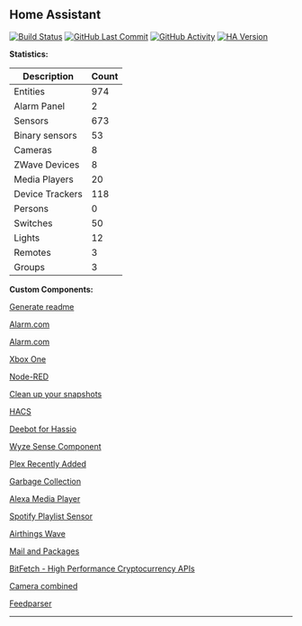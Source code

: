
## Home Assistant

[![Build Status](https://travis-ci.com/stroodl3bug/upgraded-couscous.svg?branch=master)](https://travis-ci.com/stroodl3bug/upgraded-couscous)
[![GitHub Last Commit](https://img.shields.io/github/last-commit/stroodl3bug/upgraded-couscous)](https://github.com/stroodl3bug/upgraded-couscous/commits/master)
[![GitHub Activity](https://img.shields.io/github/commit-activity/m/stroodl3bug/upgraded-couscous)](https://github.com/stroodl3bug/upgraded-couscous/commits/master)
[![HA Version](https://img.shields.io/badge/Running%20Home%20Assistant-2021.2.1%20(Latest)-brightgreen)](https://github.com/home-assistant/home-assistant/releases/latest)


**Statistics:**

Description | Count
-- | --
Entities | 974
Alarm Panel | 2
Sensors | 673
Binary sensors | 53
Cameras | 8
ZWave Devices | 8
Media Players | 20
Device Trackers  | 118
Persons | 0
Switches | 50
Lights | 12
Remotes | 3
Groups | 3

**Custom Components:**


[Generate readme](https://github.com/custom-components/readme)

[Alarm.com](https://www.github.com/uvjustin/alarmdotcom)

[Alarm.com](https://www.github.com/uvjustin/alarmdotcomajax)

[Xbox One](https://github.com/ericleb010/hassio-addons/tree/master/xboxone)

[Node-RED](https://github.com/zachowj/node-red)

[Clean up your snapshots](https://github.com/tmonck/clean_up_snapshots)

[HACS](https://hacs.xyz/docs/configuration/start)

[Deebot for Hassio](https://github.com/And3rsL/Deebot-for-hassio)

[Wyze Sense Component](https://github.com/kevinvincent/wyzesense)

[Plex Recently Added](https://github.com/custom-components/sensor.plex_recently_added)

[Garbage Collection](https://github.com/bruxy70/Garbage-Collection/)

[Alexa Media Player](https://github.com/custom-components/alexa_media_player/wiki)

[Spotify Playlist Sensor](https://github.com/dnguyen800/spotify-playlist-sensor)

[Airthings Wave](https://github.com/custom-components/sensor.airthings_wave/)

[Mail and Packages](https://github.com/moralmunky/Home-Assistant-Mail-And-Packages)

[BitFetch - High Performance Cryptocurrency APIs](https://docs.bitfetch.io)

[Camera combined](https://github.com/custom-components/combined)

[Feedparser](https://github.com/custom-components/feedparser/blob/master/README.md)

***
